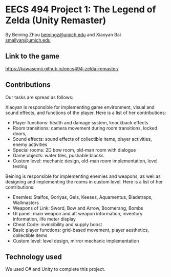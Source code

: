 # EECS 494 Project 1: The Legend of Zelda (Unity Remaster)

By Beining Zhou beiningz@umich.edu and Xiaoyan Bai smallyan@umich.edu

## Link to the game
https://kawasemii.github.io/eecs494-zelda-remaster/

## Contributions
Our tasks are spread as follows:

Xiaoyan is responsible for implementing game environment, visual and sound effects, and functions of the player. Here is a list of her contributions:
- Player functions: health and damage system, knockback effects
- Room transitions: camera movement during room transitions, locked doors, 
- Sound effects: sound effects of collectible items, player activities, enemy activities
- Special rooms: 2D bow room, old-man room with dialogue
- Game objects: water tiles, pushable blocks
- Custom level: mechanic design, old-man room implementation, level testing

Beining is responsible for implementing enemies and weapons, as well as designing and implementing the rooms in custom level. Here is a list of her contributions:
- Enemies: Stalfos, Goriyas, Gels, Keeses, Aquamentus, Bladetraps, Wallmasters
- Weapons of Link: Sword, Bow and Arrow, Boomerang, Bombs
- UI panel: main weapon and alt weapon information, inventory information, life meter display
- Cheat Code: invincibility and supply boost
- Basic player functions: grid-based movement, player aesthetics, collectible items
- Custom level: level design, mirror mechanic implementation

## Technology used
We used C# and Unity to complete this project. 
